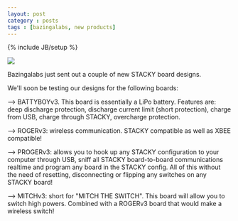 ```yaml
---
layout: post
category : posts
tags : [bazingalabs, new products]
---
```

{% include JB/setup %}

<img src="http://bazingalabs.com//assets/themes/twitter/images/stacky.png">

Bazingalabs just sent out a couple of new STACKY board designs. 

We'll soon be testing our designs for the following boards:

--> BATTYBOYv3. This board is essentially a LiPo battery. Features are: deep discharge protection,
discharge current limit (short protection), charge from USB, charge through STACKY, overcharge protection. 

--> ROGERv3: wireless communication. STACKY compatible as well as XBEE compatible! 

--> PROGERv3: allows you to hook up any STACKY configuration to your computer through USB, sniff all
STACKY board-to-board communications realtime and program any board in the STACKY config. All of this
without the need of resetting, disconnecting or flipping any switches on any STACKY board!

--> MITCHv3: short for "MITCH THE SWITCH". This board will allow you to switch high powers.
Combined with a ROGERv3 board that would make a wireless switch! 
